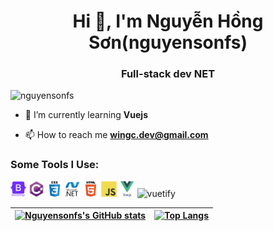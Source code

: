 <h1 align="center">Hi 👋, I'm Nguyễn Hồng Sơn(nguyensonfs)</h1>
<h3 align="center">Full-stack dev NET</h3>

<p align="left"> <img src="https://komarev.com/ghpvc/?username=nguyensonfs&label=Profile%20views&color=0e75b6&style=flat" alt="nguyensonfs" /> </p>

-   🌱 I’m currently learning **Vuejs**

-   📫 How to reach me **wingc.dev@gmail.com**

<p align="left">
</p>

<h3 align="left">Some Tools I Use:</h3>
<p align="left"> 
  <img src="https://raw.githubusercontent.com/devicons/devicon/master/icons/bootstrap/bootstrap-plain-wordmark.svg" alt="bootstrap" width="25" height="25"/>
  <img src="https://raw.githubusercontent.com/devicons/devicon/master/icons/csharp/csharp-original.svg" alt="csharp" width="25" height="25"/> 
  <img src="https://raw.githubusercontent.com/devicons/devicon/master/icons/css3/css3-original-wordmark.svg" alt="css3" width="25" height="25"/> 
  <img src="https://raw.githubusercontent.com/devicons/devicon/master/icons/dot-net/dot-net-original-wordmark.svg" alt="dotnet" width="25" height="25"/>
  <img src="https://raw.githubusercontent.com/devicons/devicon/master/icons/html5/html5-original-wordmark.svg" alt="html5" width="25" height="25"/> 
  <img src="https://raw.githubusercontent.com/devicons/devicon/master/icons/javascript/javascript-original.svg" alt="javascript" width="25" height="25"/>
  <img src="https://raw.githubusercontent.com/devicons/devicon/master/icons/vuejs/vuejs-original-wordmark.svg" alt="vuejs" width="25" height="25"/> 
  <img src="https://bestofjs.org/logos/vuetify.svg" alt="vuetify" width="25" height="25"/>
</p>

| [![Nguyensonfs's GitHub stats](https://github-readme-stats.vercel.app/api?username=nguyensonfs&show_icons=true&show=reviews,discussions_started,discussions_answered,prs_merged,prs_merged_percentage)](https://github.com/anuraghazra/github-readme-stats) | [![Top Langs](https://github-readme-stats.vercel.app/api/top-langs/?username=nguyensonfs&langs_count=8&layout=donut&hide=html,css,fluent,scss,stylus)](https://github.com/anuraghazra/github-readme-stats) |
| :------------------------------------------------------------------------------------------------------------------------------------------------------------------------------------------------------------------------------------------------------------: | :--------------------------------------------------------------------------------------------------------------------------------------------------------------------------------------------------------------: |
